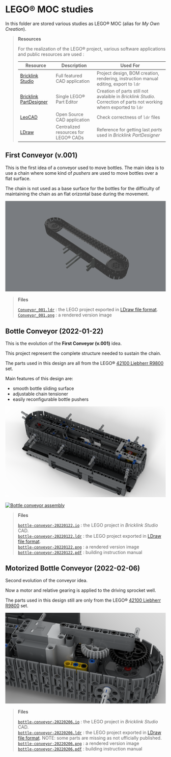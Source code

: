 # LEGO&reg; MOC studies

In this folder are stored various studies as LEGO&reg; MOC (alias for _My Own Creation_).

> **Resources**
>
> For the realization of the LEGO&reg; project, various software applications and public resources are used :
>
> Resource | Description | Used For
> ----|----|-----
> [Bricklink Studio](https://www.bricklink.com/v3/studio/download.page) | Full featured CAD application| Project design, BOM creation, rendering, instruction manual editing, export to `ldr`
> [Bricklink PartDesigner](https://www.bricklink.com/v3/studio/partdesigner.page) | Single LEGO&reg; Part Editor | Creation of parts still not avalaible in _Bricklink Studio_. Correction of parts not working whern exported to `ldr`
> [LeoCAD](https://www.leocad.org) | Open Source CAD application | Check correctness of `ldr` files
> [LDraw](https://www.ldraw.org) | Centralized resources for LEGO&reg; CADs | Reference for getting last _parts_ used in _Bricklink PartDesigner_

## First Conveyor (v.001)

This is the first idea of a conveyor used to move bottles. The main idea is to use a chain where some kind of _pushers_ are used to move bottles over a flat surface.

The chain is not used as a base surface for the bottles for the difficulty of maintaining the chain as an flat orizontal base during the movement.

![first conveyor](Conveyor_001.png)

> **Files**
>
> [`Conveyor_001.ldr`](Conveyor_001.ldr) : the LEGO project exported in [LDraw file format](https://www.ldraw.org/article/218.html).<br/>
> [`Conveyor_001.png`](Conveyor_001.png) : a rendered version image

## Bottle Conveyor (2022-01-22)

This is the evolution of the **First Conveyor (v.001)** idea.

This project represent the complete structure needed to sustain the chain.

The parts used in this design are all from the LEGO&reg; [42100 Liebherr R9800](https://www.bricklink.com/v2/catalog/catalogitem.page?S=42100-1) set.

Main features of this design are:
- smooth bottle sliding surface
- adjustable chain tensioner
- easily reconfigurable bottle pushers

![bottle-conveyor](bottle-conveyor-20220122.png)

[![Bottle conveyor assembly](https://img.youtube.com/vi/BFKyx1COfqk/0.jpg)](https://www.youtube.com/watch?v=BFKyx1COfqk)

> **Files**
>
> [`bottle-conveyor-20220122.io`](bottle-conveyor-20220122.io) : the LEGO project in _Bricklink Studio_ CAD.<br/>
> [`bottle-conveyor-20220122.ldr`](bottle-conveyor-20220122.ldr) : the LEGO project exported in [LDraw file format](https://www.ldraw.org/article/218.html).<br/>
> [`bottle-conveyor-20220122.png`](bottle-conveyor-20220122.png) : a rendered version image<br/>
> [`bottle-conveyor-20220122.pdf`](bottle-conveyor-20220122.pdf) : building instruction manual

## Motorized Bottle Conveyor (2022-02-06)

Second evolution of the conveyor idea.

Now a motor and relative gearing is applied to the driving sprocket well.

The parts used in this design still are only from the LEGO&reg; [42100 Liebherr R9800](https://www.bricklink.com/v2/catalog/catalogitem.page?S=42100-1) set.

![motorized sprocket wheel](bottle-conveyor-20220206.png)

> **Files**
>
> [`bottle-conveyor-20220206.io`](bottle-conveyor-20220122.io) : the LEGO project in _Bricklink Studio_ CAD.<br/>
> [`bottle-conveyor-20220206.ldr`](bottle-conveyor-20220122.ldr) : the LEGO project exported in [LDraw file format](https://www.ldraw.org/article/218.html). NOTE: some parts are missing as not ufficially published.<br/>
> [`bottle-conveyor-20220206.png`](bottle-conveyor-20220122.png) : a rendered version image<br/>
> [`bottle-conveyor-20220206.pdf`](bottle-conveyor-20220122.pdf) : building instruction manual
